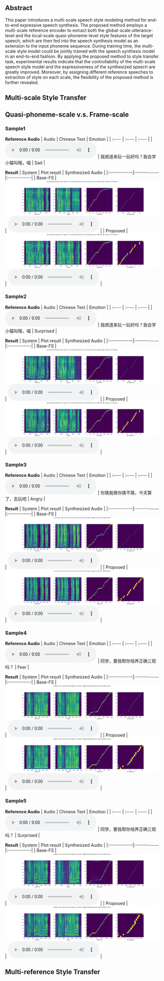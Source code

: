 ## Abstract

This paper introduces a multi-scale speech style modeling method for end-to-end expressive speech synthesis. 
The proposed method employs a multi-scale reference encoder to extract both the global-scale utterance-level and the local-scale quasi-phoneme-level style features of the target speech, which are then fed into the speech synthesis model as an extension to the input phoneme sequence. 
During training time, the multi-scale style model could be jointly trained with the speech synthesis model in an end-to-end fashion. 
By applying the proposed method to style transfer task, experimental results indicate that the controllability of the multi-scale speech style model and the expressiveness of the synthesized speech are greatly improved. 
Moreover, by assigning different reference speeches to extraction of style on each scale, the flexibility of the proposed method is further revealed.

## Multi-scale Style Transfer

## Quasi-phoneme-scale v.s. Frame-scale

### Sample1

**Reference Audio**
| Audio | Chinese Text | Emotion |
| :---- | :---- | :---- |
| <audio controls><source src="./static/qvsf/ref/case1.wav" type="audio/wav">Your browser does not support the audio element.</audio> | 我顺道来玩一玩好吗？我会学小猫叫哦，喵 | Sad |

**Result**
| System | Plot result | Synthesized Audio |
|:------------|:------------|:------------|
| Base-FS | ![qvsf_basefs_case1](./static/qvsf/basefs/case1.png) | <audio controls><source src="./static/qvsf/basefs/case1.wav" type="audio/wav">Your browser does not support the audio element.</audio> |
| Proposed | ![qvsf_proposed_case1](./static/qvsf/proposed/case1.png) | <audio controls><source src="./static/qvsf/proposed/case1.wav" type="audio/wav">Your browser does not support the audio element.</audio> |

### Sample2

**Reference Audio**
| Audio | Chinese Text | Emotion |
| :---- | :---- | :---- |
| <audio controls><source src="./static/qvsf/ref/case2.wav" type="audio/wav">Your browser does not support the audio element.</audio> | 我顺道来玩一玩好吗？我会学小猫叫哦，喵 | Surprised |

**Result**
| System | Plot result | Synthesized Audio |
|:------------|:------------|:------------|
| Base-FS | ![qvsf_basefs_case2](./static/qvsf/basefs/case2.png) | <audio controls><source src="./static/qvsf/basefs/case2.wav" type="audio/wav">Your browser does not support the audio element.</audio> |
| Proposed | ![qvsf_proposed_case2](./static/qvsf/proposed/case2.png) | <audio controls><source src="./static/qvsf/proposed/case2.wav" type="audio/wav">Your browser does not support the audio element.</audio> |


### Sample3

**Reference Audio**
| Audio | Chinese Text | Emotion |
| :---- | :---- | :---- |
| <audio controls><source src="./static/qvsf/ref/case3.wav" type="audio/wav">Your browser does not support the audio element.</audio> | 你猜我猜你猜不猜，今天算了，去玩吧 | Angry |

**Result**
| System | Plot result | Synthesized Audio |
|:------------|:------------|:------------|
| Base-FS | ![qvsf_basefs_case3](./static/qvsf/basefs/case3.png) | <audio controls><source src="./static/qvsf/basefs/case3.wav" type="audio/wav">Your browser does not support the audio element.</audio> |
| Proposed | ![qvsf_proposed_case3](./static/qvsf/proposed/case3.png) | <audio controls><source src="./static/qvsf/proposed/case3.wav" type="audio/wav">Your browser does not support the audio element.</audio> |


### Sample4

**Reference Audio**
| Audio | Chinese Text | Emotion |
| :---- | :---- | :---- |
| <audio controls><source src="./static/qvsf/ref/case4.wav" type="audio/wav">Your browser does not support the audio element.</audio> | 同学，要我帮你培养正确三观吗？ | Fear |

**Result**
| System | Plot result | Synthesized Audio |
|:------------|:------------|:------------|
| Base-FS | ![qvsf_basefs_case4](./static/qvsf/basefs/case4.png) | <audio controls><source src="./static/qvsf/basefs/case4.wav" type="audio/wav">Your browser does not support the audio element.</audio> |
| Proposed | ![qvsf_proposed_case4](./static/qvsf/proposed/case4.png) | <audio controls><source src="./static/qvsf/proposed/case4.wav" type="audio/wav">Your browser does not support the audio element.</audio> |


### Sample5

**Reference Audio**
| Audio | Chinese Text | Emotion |
| :---- | :---- | :---- |
| <audio controls><source src="./static/qvsf/ref/case5.wav" type="audio/wav">Your browser does not support the audio element.</audio> | 同学，要我帮你培养正确三观吗？ | Surprised |

**Result**
| System | Plot result | Synthesized Audio |
|:------------|:------------|:------------|
| Base-FS | ![qvsf_basefs_case5](./static/qvsf/basefs/case5.png) | <audio controls><source src="./static/qvsf/basefs/case5.wav" type="audio/wav">Your browser does not support the audio element.</audio> |
| Proposed | ![qvsf_proposed_case5](./static/qvsf/proposed/case5.png) | <audio controls><source src="./static/qvsf/proposed/case5.wav" type="audio/wav">Your browser does not support the audio element.</audio> |

## Multi-reference Style Transfer
